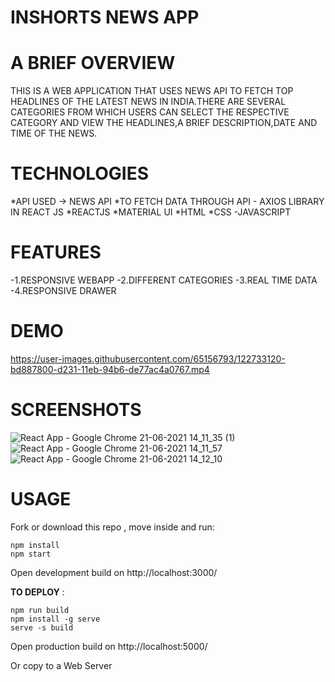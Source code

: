 # INSHORTS NEWS APP  

# A BRIEF OVERVIEW


THIS IS A WEB APPLICATION THAT USES NEWS API TO FETCH TOP HEADLINES OF THE LATEST NEWS IN INDIA.THERE ARE SEVERAL CATEGORIES FROM WHICH USERS CAN SELECT THE RESPECTIVE CATEGORY AND VIEW THE HEADLINES,A BRIEF DESCRIPTION,DATE AND TIME OF THE NEWS.

# TECHNOLOGIES  

*API USED -> NEWS API 
*TO FETCH DATA THROUGH API - AXIOS LIBRARY IN REACT JS
*REACTJS
*MATERIAL UI 
*HTML
*CSS
-JAVASCRIPT

# FEATURES
-1.RESPONSIVE WEBAPP
-2.DIFFERENT CATEGORIES
-3.REAL TIME DATA
-4.RESPONSIVE DRAWER


# DEMO   
 
https://user-images.githubusercontent.com/65156793/122733120-bd887800-d231-11eb-94b6-de77ac4a0767.mp4

# SCREENSHOTS
![React App - Google Chrome 21-06-2021 14_11_35 (1)](https://user-images.githubusercontent.com/65156793/122733844-6c2cb880-d232-11eb-9e69-acc18bbf9e27.png)
![React App - Google Chrome 21-06-2021 14_11_57](https://user-images.githubusercontent.com/65156793/122733865-718a0300-d232-11eb-8c5f-c72952b1f252.png)
![React App - Google Chrome 21-06-2021 14_12_10](https://user-images.githubusercontent.com/65156793/122733877-7353c680-d232-11eb-8caf-8cf97ff1a9ef.png)


# USAGE 
Fork or download this repo , move inside and run:

```
npm install
npm start
```
Open development build on http://localhost:3000/

**TO DEPLOY** :
```
npm run build
npm install -g serve
serve -s build
```
Open production build on http://localhost:5000/

Or copy to a Web Server



